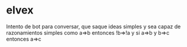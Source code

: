 elvex
=====

Intento de bot para conversar, que saque ideas simples y sea capaz de razonamientos simples como a=>b entonces !b=>!a y si a=>b y b=>c entonces a=>c
